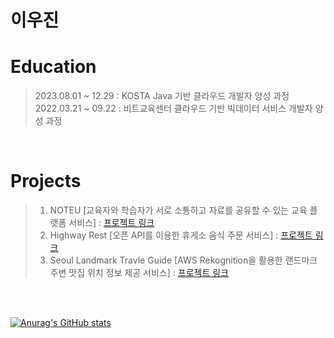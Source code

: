 # 이우진

# Education
> 2023.08.01 ~ 12.29 : KOSTA Java 기반 클라우드 개발자 양성 과정<br/>
> 2022.03.21 ~ 09.22 : 비트교육센터 클라우드 기반 빅데이터 서비스 개발자 양성 과정

<br/>

#  Projects
> 1. NOTEU [교육자와 학습자가 서로 소통하고 자료를 공유할 수 있는 교육 플랫폼 서비스] : [프로젝트 링크](https://github.com/iuj09/noteu.git)
> 2. Highway Rest [오픈 API를 이용한 휴게소 음식 주문 서비스] : [프로젝트 링크](https://github.com/iuj09/highwayrest.git)
> 3. Seoul Landmark Travle Guide [AWS Rekognition을 활용한 랜드마크 주변 맛집 위치 정보 제공 서비스] : [프로젝트 링크](https://github.com/iuj09/SeoulLandmarkTravelGuide.git)


<br/>
<br/>

[![Anurag's GitHub stats](https://github-readme-stats.vercel.app/api?username=iuj09&show_icons=true&theme=calm_pink)](https://github.com/iuj09/github-readme-stats)
<!--
**iuj09/iuj09** is a ✨ _special_ ✨ repository because its `README.md` (this file) appears on your GitHub profile.

Here are some ideas to get you started:

- 🔭 I’m currently working on ...
- 🌱 I’m currently learning ...
- 👯 I’m looking to collaborate on ...
- 🤔 I’m looking for help with ...
- 💬 Ask me about ...
- 📫 How to reach me: ...
- 😄 Pronouns: ...
- ⚡ Fun fact: ...
-->
